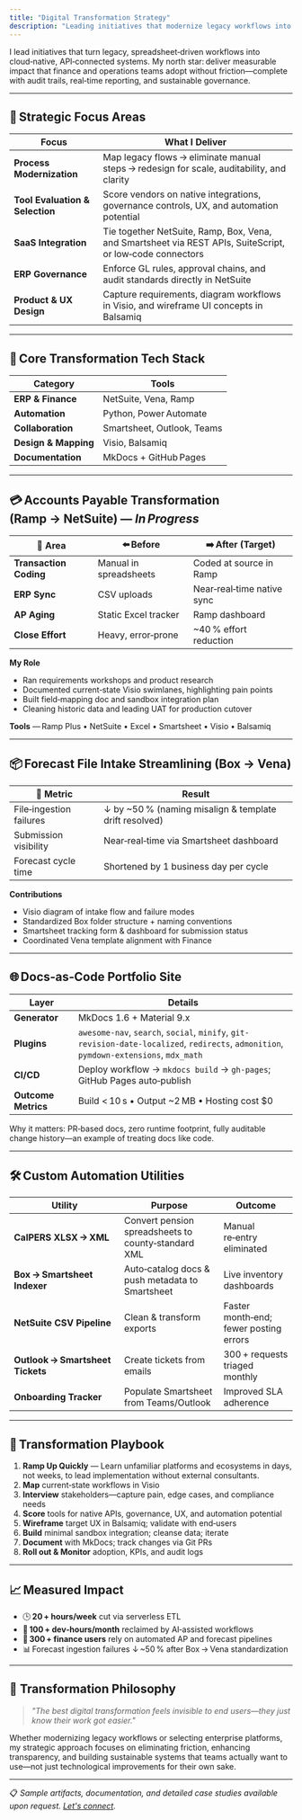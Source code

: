 ```yaml
---
title: "Digital Transformation Strategy"
description: "Leading initiatives that modernize legacy workflows into cloud-native, API-connected systems with measurable business impact and audit-ready governance."
---
```


I lead initiatives that turn legacy, spreadsheet‑driven workflows into cloud‑native, API‑connected systems. My north star: deliver measurable impact that finance and operations teams adopt without friction—complete with audit trails, real‑time reporting, and sustainable governance.

---

## 🧭 Strategic Focus Areas

| Focus | What I Deliver |
|-------|----------------|
| **Process Modernization** | Map legacy flows → eliminate manual steps → redesign for scale, auditability, and clarity |
| **Tool Evaluation & Selection** | Score vendors on native integrations, governance controls, UX, and automation potential |
| **SaaS Integration** | Tie together NetSuite, Ramp, Box, Vena, and Smartsheet via REST APIs, SuiteScript, or low‑code connectors |
| **ERP Governance** | Enforce GL rules, approval chains, and audit standards directly in NetSuite |
| **Product & UX Design** | Capture requirements, diagram workflows in Visio, and wireframe UI concepts in Balsamiq |

---

## 🔑 Core Transformation Tech Stack

| Category | Tools |
|----------|-------|
| **ERP & Finance** | NetSuite, Vena, Ramp |
| **Automation** | Python, Power Automate |
| **Collaboration** | Smartsheet, Outlook, Teams |
| **Design & Mapping** | Visio, Balsamiq |
| **Documentation** | MkDocs + GitHub Pages |

---

## 💳 Accounts Payable Transformation (Ramp → NetSuite) — *In Progress*

| 📌 Area | ⬅️ Before | ➡️ After (Target) |
|---------|-----------|-------------------|
| **Transaction Coding** | Manual in spreadsheets | Coded at source in Ramp |
| **ERP Sync** | CSV uploads | Near‑real‑time native sync |
| **AP Aging** | Static Excel tracker | Ramp dashboard |
| **Close Effort** | Heavy, error‑prone | ~40 % effort reduction |

**My Role**  
- Ran requirements workshops and product research  
- Documented current‑state Visio swimlanes, highlighting pain points  
- Built field‑mapping doc and sandbox integration plan  
- Cleaning historic data and leading UAT for production cutover

**Tools** — Ramp Plus • NetSuite • Excel • Smartsheet • Visio • Balsamiq

---

## 📦 Forecast File Intake Streamlining (Box → Vena)

| 📌 Metric | Result |
|-----------|--------|
| File‑ingestion failures | ↓ by ~50 % (naming misalign & template drift resolved) |
| Submission visibility | Near‑real‑time via Smartsheet dashboard |
| Forecast cycle time | Shortened by 1 business day per cycle |

**Contributions**  
- Visio diagram of intake flow and failure modes  
- Standardized Box folder structure + naming conventions  
- Smartsheet tracking form & dashboard for submission status  
- Coordinated Vena template alignment with Finance

---

## 🌐 Docs‑as‑Code Portfolio Site

| Layer | Details |
|-------|---------|
| **Generator** | MkDocs 1.6 + Material 9.x |
| **Plugins** | `awesome-nav`, `search`, `social`, `minify`, `git-revision-date-localized`, `redirects`, `admonition`, `pymdown-extensions`, `mdx_math` |
| **CI/CD** | Deploy workflow → `mkdocs build` → `gh-pages`; GitHub Pages auto‑publish |
| **Outcome Metrics** | Build < 10 s • Output ~2 MB • Hosting cost $0 |

Why it matters: PR‑based docs, zero runtime footprint, fully auditable change history—an example of treating docs like code.

---

## 🛠️ Custom Automation Utilities

| Utility | Purpose | Outcome |
|---------|---------|---------|
| **CalPERS XLSX → XML** | Convert pension spreadsheets to county‑standard XML | Manual re‑entry eliminated |
| **Box → Smartsheet Indexer** | Auto‑catalog docs & push metadata to Smartsheet | Live inventory dashboards |
| **NetSuite CSV Pipeline** | Clean & transform exports | Faster month‑end; fewer posting errors |
| **Outlook → Smartsheet Tickets** | Create tickets from emails | 300 + requests triaged monthly |
| **Onboarding Tracker** | Populate Smartsheet from Teams/Outlook | Improved SLA adherence |

---

## 🧠 Transformation Playbook

1. **Ramp Up Quickly** — Learn unfamiliar platforms and ecosystems in days, not weeks, to lead implementation without external consultants.
2. **Map** current‑state workflows in Visio  
3. **Interview** stakeholders—capture pain, edge cases, and compliance needs  
4. **Score** tools for native APIs, governance, UX, and automation potential  
5. **Wireframe** target UX in Balsamiq; validate with end‑users  
6. **Build** minimal sandbox integration; cleanse data; iterate  
7. **Document** with MkDocs; track changes via Git PRs  
8. **Roll out & Monitor** adoption, KPIs, and audit logs  

---

## 📈 Measured Impact

- 🕒 **20 + hours/week** cut via serverless ETL  
- 🤖 **100 + dev‑hours/month** reclaimed by AI‑assisted workflows  
- 🧾 **300 + finance users** rely on automated AP and forecast pipelines  
- 📊 Forecast ingestion failures ↓ ~50 % after Box → Vena standardization  

---

## 🚀 Transformation Philosophy

> *"The best digital transformation feels invisible to end users—they just know their work got easier."*

Whether modernizing legacy workflows or selecting enterprise platforms, my strategic approach focuses on eliminating friction, enhancing transparency, and building sustainable systems that teams actually want to use—not just technological improvements for their own sake.

---

📋 *Sample artifacts, documentation, and detailed case studies available upon request. [Let's connect](/contact).*
